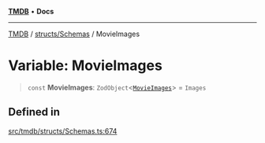 [**TMDB**](../../../README.md) • **Docs**

***

[TMDB](../../../README.md) / [structs/Schemas](../README.md) / MovieImages

# Variable: MovieImages

> `const` **MovieImages**: `ZodObject`\<[`MovieImages`](../type-aliases/MovieImages.md)\> = `Images`

## Defined in

[src/tmdb/structs/Schemas.ts:674](https://github.com/Norviah/media-hub/blob/d809718af017974e095f312fcfa8bfdf58d3e3e5/src/tmdb/structs/Schemas.ts#L674)
